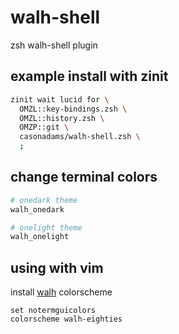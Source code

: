# walh-shell

zsh walh-shell plugin

## example install with zinit

```zsh
zinit wait lucid for \
  OMZL::key-bindings.zsh \
  OMZL::history.zsh \
  OMZP::git \
  casonadams/walh-shell.zsh \
  ;
```

## change terminal colors

```sh
# onedark theme
walh_onedark
```

```sh
# onelight theme
walh_onelight
```

## using with vim

install [walh](https://github.com/casonadams/walh) colorscheme

```vimrc
set notermguicolors
colorscheme walh-eighties
```
